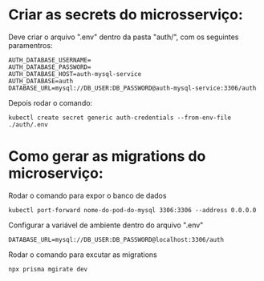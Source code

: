# Criar as secrets do microsserviço:
  Deve criar o arquivo ".env" dentro da pasta "auth/", com os seguintes paramentros:
  
  ```
  AUTH_DATABASE_USERNAME=
  AUTH_DATABASE_PASSWORD=
  AUTH_DATABASE_HOST=auth-mysql-service
  AUTH_DATABASE=auth
  DATABASE_URL=mysql://DB_USER:DB_PASSWORD@auth-mysql-service:3306/auth
  ```
  
  Depois rodar o comando:

  ```
  kubectl create secret generic auth-credentials --from-env-file ./auth/.env
  ```

# Como gerar as migrations do microserviço:
  Rodar o comando para expor o banco de dados
  
  ```
  kubectl port-forward nome-do-pod-do-mysql 3306:3306 --address 0.0.0.0
  ```

  Configurar a variável de ambiente dentro do arquivo ".env"

  ```
  DATABASE_URL=mysql://DB_USER:DB_PASSWORD@localhost:3306/auth
  ```
  
  Rodar o comando para excutar as migrations

  ```
  npx prisma mgirate dev
  ```
